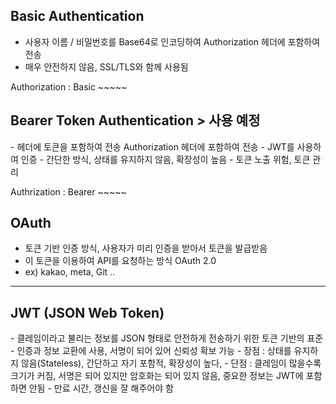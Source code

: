 <h2> Basic Authentication </h2>

- 사용자 이름 / 비밀번호를 Base64로 인코딩하여 Authorization 헤더에 포함하여 전송
- 매우 안전하지 않음, SSL/TLS와 함께 사용됨

Authorization : Basic ~~~~~

<h2>Bearer Token Authentication > 사용 예정</h2>
- 헤더에 토큰을 포함하여 전송 Authorization 헤더에 포함하여 전송
- JWT를 사용하여 인증
- 간단한 방식, 상태를 유지하지 않음, 확장성이 높음
- 토큰 노출 위험, 토큰 관리

Authrization : Bearer ~~~~~

<h2>OAuth</h2>

- 토큰 기반 인증 방식, 사용자가 미리 인증을 받아서 토큰을 발급받음
- 이 토큰을 이용하여 API를 요청하는 방식 OAuth 2.0
- ex) kakao, meta, Git ..

-----
<h2>JWT (JSON Web Token)</h2>
- 클레임이라고 불리는 정보를 JSON 형태로 안전하게 전송하기 위한 토큰 기반의 표준
- 인증과 정보 교환에 사용, 서명이 되어 있어 신뢰성 확보 가능
- 장점 : 상태를 유지하지 않음(Stateless), 간단하고 자기 포함적, 확장성이 높다,
- 단점 : 클레임이 많을수록 크기가 커짐, 서명은 되어 있지만 암호화는 되어 있지 않음, 중요한 정보는 JWT에 포함하면 안됨
- 만료 시간, 갱신을 잘 해주어야 함